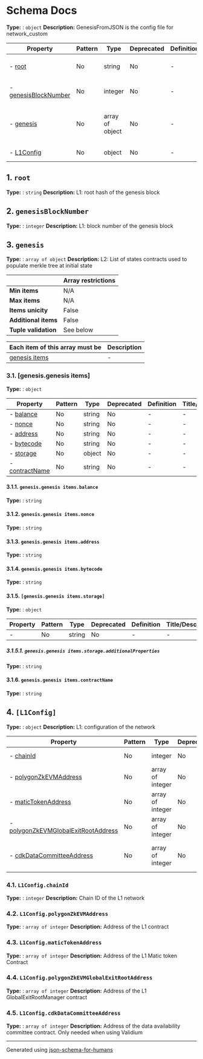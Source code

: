 # Schema Docs

**Type:** : `object`
**Description:** GenesisFromJSON is the config file for network_custom

| Property                                     | Pattern | Type            | Deprecated | Definition | Title/Description                                                           |
| -------------------------------------------- | ------- | --------------- | ---------- | ---------- | --------------------------------------------------------------------------- |
| - [root](#root )                             | No      | string          | No         | -          | L1: root hash of the genesis block                                          |
| - [genesisBlockNumber](#genesisBlockNumber ) | No      | integer         | No         | -          | L1: block number of the genesis block                                       |
| - [genesis](#genesis )                       | No      | array of object | No         | -          | L2:  List of states contracts used to populate merkle tree at initial state |
| - [L1Config](#L1Config )                     | No      | object          | No         | -          | L1: configuration of the network                                            |

## <a name="root"></a>1. `root`

**Type:** : `string`
**Description:** L1: root hash of the genesis block

## <a name="genesisBlockNumber"></a>2. `genesisBlockNumber`

**Type:** : `integer`
**Description:** L1: block number of the genesis block

## <a name="genesis"></a>3. `genesis`

**Type:** : `array of object`
**Description:** L2:  List of states contracts used to populate merkle tree at initial state

|                      | Array restrictions |
| -------------------- | ------------------ |
| **Min items**        | N/A                |
| **Max items**        | N/A                |
| **Items unicity**    | False              |
| **Additional items** | False              |
| **Tuple validation** | See below          |

| Each item of this array must be | Description |
| ------------------------------- | ----------- |
| [genesis items](#genesis_items) | -           |

### <a name="autogenerated_heading_2"></a>3.1. [genesis.genesis items]

**Type:** : `object`

| Property                                       | Pattern | Type   | Deprecated | Definition | Title/Description |
| ---------------------------------------------- | ------- | ------ | ---------- | ---------- | ----------------- |
| - [balance](#genesis_items_balance )           | No      | string | No         | -          | -                 |
| - [nonce](#genesis_items_nonce )               | No      | string | No         | -          | -                 |
| - [address](#genesis_items_address )           | No      | string | No         | -          | -                 |
| - [bytecode](#genesis_items_bytecode )         | No      | string | No         | -          | -                 |
| - [storage](#genesis_items_storage )           | No      | object | No         | -          | -                 |
| - [contractName](#genesis_items_contractName ) | No      | string | No         | -          | -                 |

#### <a name="genesis_items_balance"></a>3.1.1. `genesis.genesis items.balance`

**Type:** : `string`

#### <a name="genesis_items_nonce"></a>3.1.2. `genesis.genesis items.nonce`

**Type:** : `string`

#### <a name="genesis_items_address"></a>3.1.3. `genesis.genesis items.address`

**Type:** : `string`

#### <a name="genesis_items_bytecode"></a>3.1.4. `genesis.genesis items.bytecode`

**Type:** : `string`

#### <a name="genesis_items_storage"></a>3.1.5. `[genesis.genesis items.storage]`

**Type:** : `object`

| Property                                           | Pattern | Type   | Deprecated | Definition | Title/Description |
| -------------------------------------------------- | ------- | ------ | ---------- | ---------- | ----------------- |
| - [](#genesis_items_storage_additionalProperties ) | No      | string | No         | -          | -                 |

##### <a name="genesis_items_storage_additionalProperties"></a>3.1.5.1. `genesis.genesis items.storage.additionalProperties`

**Type:** : `string`

#### <a name="genesis_items_contractName"></a>3.1.6. `genesis.genesis items.contractName`

**Type:** : `string`

## <a name="L1Config"></a>4. `[L1Config]`

**Type:** : `object`
**Description:** L1: configuration of the network

| Property                                                                            | Pattern | Type             | Deprecated | Definition | Title/Description                                                                    |
| ----------------------------------------------------------------------------------- | ------- | ---------------- | ---------- | ---------- | ------------------------------------------------------------------------------------ |
| - [chainId](#L1Config_chainId )                                                     | No      | integer          | No         | -          | Chain ID of the L1 network                                                           |
| - [polygonZkEVMAddress](#L1Config_polygonZkEVMAddress )                             | No      | array of integer | No         | -          | Address of the L1 contract                                                           |
| - [maticTokenAddress](#L1Config_maticTokenAddress )                                 | No      | array of integer | No         | -          | Address of the L1 Matic token Contract                                               |
| - [polygonZkEVMGlobalExitRootAddress](#L1Config_polygonZkEVMGlobalExitRootAddress ) | No      | array of integer | No         | -          | Address of the L1 GlobalExitRootManager contract                                     |
| - [cdkDataCommitteeAddress](#L1Config_cdkDataCommitteeAddress )                     | No      | array of integer | No         | -          | Address of the data availability committee contract. Only needed when using Validium |

### <a name="L1Config_chainId"></a>4.1. `L1Config.chainId`

**Type:** : `integer`
**Description:** Chain ID of the L1 network

### <a name="L1Config_polygonZkEVMAddress"></a>4.2. `L1Config.polygonZkEVMAddress`

**Type:** : `array of integer`
**Description:** Address of the L1 contract

### <a name="L1Config_maticTokenAddress"></a>4.3. `L1Config.maticTokenAddress`

**Type:** : `array of integer`
**Description:** Address of the L1 Matic token Contract

### <a name="L1Config_polygonZkEVMGlobalExitRootAddress"></a>4.4. `L1Config.polygonZkEVMGlobalExitRootAddress`

**Type:** : `array of integer`
**Description:** Address of the L1 GlobalExitRootManager contract

### <a name="L1Config_cdkDataCommitteeAddress"></a>4.5. `L1Config.cdkDataCommitteeAddress`

**Type:** : `array of integer`
**Description:** Address of the data availability committee contract. Only needed when using Validium

----------------------------------------------------------------------------------------------------------------------------
Generated using [json-schema-for-humans](https://github.com/coveooss/json-schema-for-humans)
